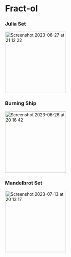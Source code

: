 # Fract-ol
<h3>Julia Set</h3>
<img width="200" alt="Screenshot 2023-06-27 at 21 12 22" src="https://github.com/tlukanie/42_fractol/assets/120662241/abd994ed-8f57-44e0-a78c-f3899f6f19e0">
<h3>Burning Ship</h3>
<img width="200" alt="Screenshot 2023-06-26 at 20 16 42" src="https://github.com/tlukanie/42_fractol/assets/120662241/d1cb74a0-50f3-45cb-872a-5a6ab555f4eb">
<h3>Mandelbrot Set</h3>
<img width="200" alt="Screenshot 2023-07-13 at 20 13 17" src="https://github.com/tlukanie/42_fractol/assets/120662241/6a2da659-dd63-4762-a9ab-c627216b36cd">
